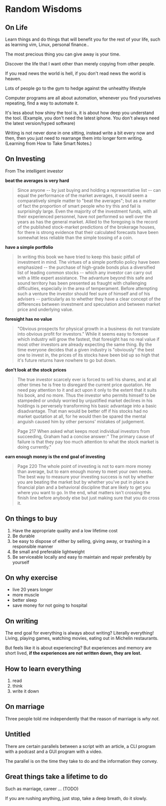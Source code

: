 # Random Wisdoms

## On Life

Learn things and do things that will benefit you for the rest of your life, such as learning vim,  Linux, personal finance..

The most precious thing you can give away is your time.

Discover the life that I want other than merely copying from other people.

If you read news the world is hell, if you don't read news the world is heaven.

Lots of people go to the gym to hedge against the unhealthy lifestyle

Computer programs are all about automation, whenever you find yourselves repeating, find a way to automate it.

It's less about how shiny the tool is, it is about how deep you understand the tool. (Example, you don't need the latest iphone. You don't always need the latest version/hyped software)

Writing is not never done in one sitting, instead write a bit every now and then, then you just need to rearrange them into longer form writing. (Learning from How to Take Smart Notes.)

## On Investing

From The intelligent investor

**beat the averages is very hard**

> Since anyone -- by just buying and holding a representative list -- can equal the performance of the market averages, it would seem a comparatively simple matter to "beat the averages"; but as a matter of fact the proportion of smart people who try this and fail is surprisingly large. Even the majority of the investment funds, with all their experienced personnel, have not performed so well over the years as has the general market. Allied to the foregoing is the record of the published stock-market predictions of the brokerage houses, for there is strong evidence that their calculated forecasts have been somewhat less reliable than the simple tossing of a coin.

**have a simple portfolio**

> In writing this book we have tried to keep this basic pitfall of investment in mind. The virtues of a simple portfolio policy have been emphasized -- the purchase of high-grade bonds plus a diversified list of leading common stocks -- which any investor can carry out with a little expert assistance. The advanture beyond this safe and sound territory has been presented as fraught with challenging difficulties, especially in the area of temperament. Before attempting such a venture the investor should feel sure of himself and of his advisers -- particularly as to whether they have a clear concept of the differences between investment and speculation and between market price and underlying value. 

**foresight has no value**

> "Obvious prospects for physical growth in a business do not translate into obvious profit for investors." While it seems easy to foresee which industry will grow the fastest, that foresight has no real value if most other investors are already expecting the same thing. By the time everyone decides that a given industry is "obviously" the best one to invest in, the prices of its stocks have been bid up so high that it's future returns have nowhere to go but down. 

**don't look at the stock prices**

> The true investor scarcely ever is forced to sell his shares, and at all other times he is free to disregard the current price quotation. He need pay attention to it and act upon it only to the extent that it suits his book, and no more. Thus the investor who permits himself to be stampeded or unduly worried by unjustified market declines in his holdings is perversely transforming his basic advantage into a basic disadvantage. That man would be better off if his stocks had no market quotation at all, for he would then be spared the mental anguish caused him by other persons' mistakes of judgement. 

> Page 217
> When asked what keeps most individual investors from succeeding, Graham had a concise answer:" The primary cause of failure is that they pay too much attention to what the stock market is doing currently." 

**earn enough money is the end goal of investing**

> Page 220
> The whole point of investing is not to earn more money than average, but to earn enough money to meet your own needs. The best way to measure your investing success is not by whether you are beating the market but by whether you've put in place a financial plan and a behavioral discipline that are likely to get you where you want to go.  In the end, what matters isn't crossing the finish line before anybody else but just making sure that you do cross it. 

## On things to buy

1. Have the appropriate quality and a low lifetime cost
1. Be durable
1. be easy to dispose of either by selling, giving away, or trashing in a responsible manner
1. Be small and preferable lightweight
1. Be serviceable locally and easy to maintain and repair preferably by yourself

## On why exercise

- live 20 years longer
- more muscle
- better sleep
- save money for not going to hospital

## On writing

The end goal for everything is always about writing? Literally everything! Living, playing games, watching movies, eating out in Michelin restaurants.

But feels like it is about experiencing? But experiences and memory are short lived, **if the experiences are not written down, they are lost.**

## How to learn everything

1. read
1. think
1. write it down

## On marriage

Three people told me independently that the reason of marriage is *why not*.

## Untitled

There are certain parallels between a script with an article, a CLI program with a podcast and a GUI program with a video.

The parallel is on the time they take to do and the information they convey.

## Great things take a lifetime to do

Such as marriage, career ... (TODO)

If you are rushing anything, just stop, take a deep breath, do it slowly.

